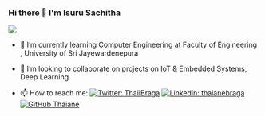 ### Hi there 👋  I'm  Isuru Sachitha
![](https://media.giphy.com/media/eJjxj10CvW22SyyeZJ/source.gif)



- 🌱 I’m currently learning Computer Engineering  at Faculty of Engineering , University of Sri Jayewardenepura
- 👯 I’m looking to collaborate on  projects on IoT & Embedded Systems, Deep Learning 

- 📫 How to reach me: 
                     [![Twitter: ThaiiBraga](https://img.shields.io/twitter/follow/ThaiiBraga?style=social)](https://twitter.com/ThaiiBraga)
                     [![Linkedin: thaianebraga](https://img.shields.io/badge/-thaianebraga-blue?style=flat-square&logo=Linkedin&logoColor=white&link=https://www.linkedin.com/in/thaianebraga/)](https://www.linkedin.com/in/thaianebraga/)
                     [![GitHub Thaiane](https://img.shields.io/github/followers/thaiane?label=follow&style=social)](https://github.com/Thaiane)
                     
 

<!--
**Isurusachitha/isurusachitha** is a ✨ _special_ ✨ repository because its `README.md` (this file) appears on your GitHub profile.

Here are some ideas to get you started:

- 🔭 I’m currently working on ...
- 🌱 I’m currently learning ...
- 👯 I’m looking to collaborate on ...
- 🤔 I’m looking for help with ...
- 💬 Ask me about ...
- 📫 How to reach me: ...
- 😄 Pronouns: ...
- ⚡ Fun fact: ...
-->
